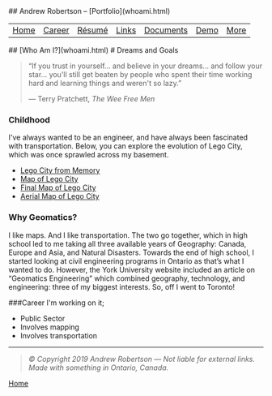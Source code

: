 <head>
	<link rel="stylesheet" href="../Style.css">
	<title>Andrew Robertson – Who Am I?: Dreams and Goals</title>
</head>
## Andrew Robertson – [Portfolio](whoami.html)
<table>
<tr>
	<td><a href="../index.html">Home</a> <b></b></td>
	<td><a href="../xp.html">Career</a> <b></b></td>
	<td><a href="../resume.html">Résumé</a> <b></b></td>
	<td><a href="../text.html">Links</a> <b></b></td>
	<td><a href="../download.html">Documents</a> <b></b></td>
	<td><a href="../demo/index.html">Demo</a> <b></b></td>
	<td><a href="../map.html">More</a> </td>
</tr>
</table>
## [Who Am I?](whoami.html)
# Dreams and Goals

> “If you trust in yourself… and believe in your dreams… and follow your star… you'll still get beaten by people who spent their time working hard and learning things and weren't so lazy.”
>
>
> ― Terry Pratchett, _The Wee Free Men_

### Childhood
I've always wanted to be an engineer, and have always been fascinated with transportation. Below, you can explore the evolution of Lego City, which was once sprawled across my basement. 

- [Lego City from Memory](../Downloads/LCMem.jpg)
- [Map of Lego City](../Downloads/LCMap.jpg)
- [Final Map of Lego City](../Downloads/Lego_City.jpg)
- [Aerial Map of Lego City](../Downloads/AMapLC.jpg)

### Why Geomatics?
I like maps. And I like transportation. The two go together, which in high school led to me taking all three available years of Geography: Canada, Europe and Asia, and Natural Disasters. Towards the end of high school, I started looking at civil engineering programs in Ontario as that’s what I wanted to do. However, the York University website included an article on “Geomatics Engineering” which combined geography, technology, and engineering: three of my biggest interests. So, off I went to Toronto! 

###Career
I'm working on it; 

- Public Sector
- Involves mapping
- Involves transportation

***
> _© Copyright 2019 Andrew Robertson — Not liable for external links. Made with something in Ontario, Canada._

[Home](../index.html)